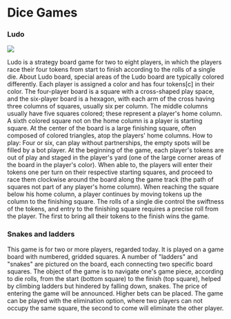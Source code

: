 # Dice Games

### Ludo

![](../../.gitbook/assets/indian-ludo-chausar\_001.jpg)

Ludo is a strategy board game for two to eight players, in which the players race their four tokens from start to finish according to the rolls of a single die. About Ludo board, special areas of the Ludo board are typically colored differently. Each player is assigned a color and has four tokens\[c] in their color. The four-player board is a square with a cross-shaped play space, and the six-player board is a hexagon, with each arm of the cross having three columns of squares, usually six per column. The middle columns usually have five squares colored; these represent a player's home column. A sixth colored square not on the home column is a player is starting square. At the center of the board is a large finishing square, often composed of colored triangles, atop the players' home columns. How to play: Four or six, can play without partnerships, the empty spots will be filled by a bot player. At the beginning of the game, each player's tokens are out of play and staged in the player's yard (one of the large corner areas of the board in the player's color). When able to, the players will enter their tokens one per turn on their respective starting squares, and proceed to race them clockwise around the board along the game track (the path of squares not part of any player's home column). When reaching the square below his home column, a player continues by moving tokens up the column to the finishing square. The rolls of a single die control the swiftness of the tokens, and entry to the finishing square requires a precise roll from the player. The first to bring all their tokens to the finish wins the game.

### Snakes and ladders

This game is for two or more players, regarded today. It is played on a game board with numbered, gridded squares. A number of "ladders" and "snakes" are pictured on the board, each connecting two specific board squares. The object of the game is to navigate one's game piece, according to die rolls, from the start (bottom square) to the finish (top square), helped by climbing ladders but hindered by falling down, snakes. The price of entering the game will be announced. Higher bets can be placed. The game can be played with the elimination option, where two players can not occupy the same square, the second to come will eliminate the other player.
